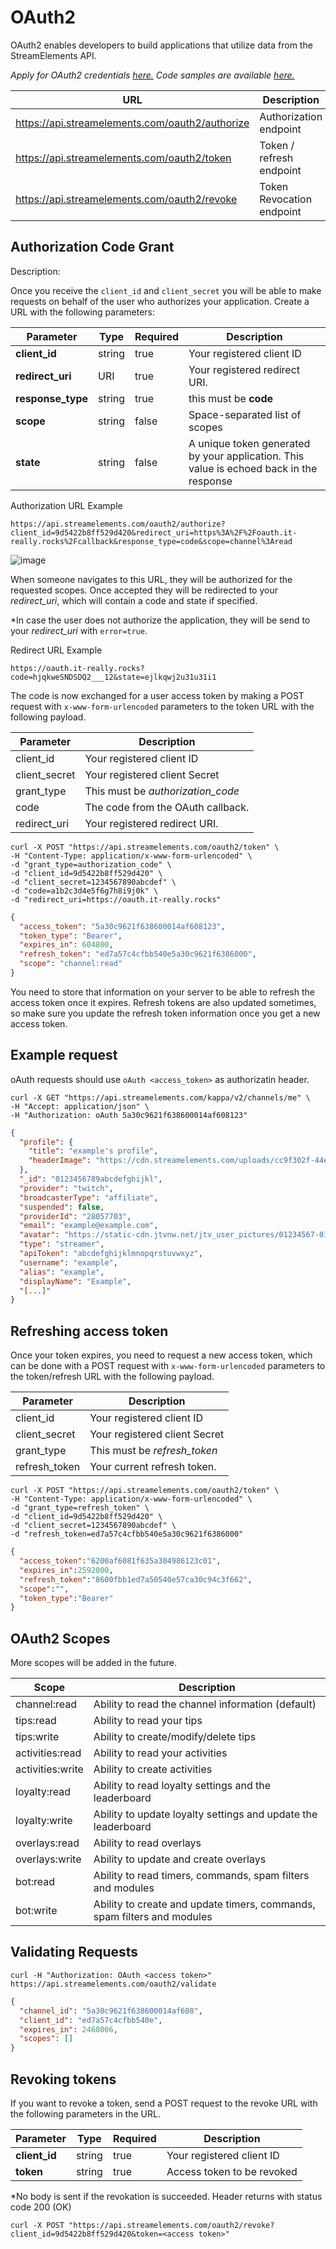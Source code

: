 # OAuth2

OAuth2 enables developers to build applications that utilize data from the StreamElements API.

*Apply for OAuth2 credentials [here.](https://strms.net/oauth2_request)*
*Code samples are available [here.](https://github.com/StreamElements/authentication-samples)*

| URL                                                | Description               |
|----------------------------------------------------|---------------------------|
| https://api.streamelements.com/oauth2/authorize    | Authorization endpoint    |
| https://api.streamelements.com/oauth2/token        | Token / refresh endpoint  |
| https://api.streamelements.com/oauth2/revoke       | Token Revocation endpoint |

## Authorization Code Grant

Description:

Once you receive the ```client_id``` and ```client_secret``` you will be able to make requests on behalf of the user who authorizes your application. Create a URL with the following parameters:

| Parameter         | Type   | Required | Description                                                                             |
|-------------------|--------|----------|-----------------------------------------------------------------------------------------|
| **client_id**     | string | true     | Your registered client ID                                                               |
| **redirect_uri**  | URI    | true     | Your registered redirect URI.                                                           |
| **response_type** | string | true     | this must be **code**                                                                   |
| **scope**         | string | false    | Space-separated list of scopes                                                          |
| **state**         | string | false    | A unique token generated by your application. This value is echoed back in the response |

Authorization URL Example

```text
https://api.streamelements.com/oauth2/authorize?client_id=9d5422b8ff529d420&redirect_uri=https%3A%2F%2Foauth.it-really.rocks%2Fcallback&response_type=code&scope=channel%3Aread
```

![image](https://user-images.githubusercontent.com/75918726/226506102-731911c3-9fdf-4f24-86fe-de22dfc3da38.png)

When someone navigates to this URL, they will be authorized for the requested scopes. Once accepted they will be
redirected to your *redirect_uri*, which will contain a code and state if specified.

*In case the user does not authorize the application, they will be send to your *redirect_uri* with ```error=true```.

Redirect URL Example

```text
https://oauth.it-really.rocks?code=hjqkweSNDSDQ2___12&state=ejlkqwj2u31u31i1
```

The code is now exchanged for a user access token by making a POST request with `x-www-form-urlencoded` parameters to the token URL with the following payload.

| Parameter     | Description                       |
|---------------|-----------------------------------|
| client_id     | Your registered client ID         |
| client_secret | Your registered client Secret     |
| grant_type    | This must be *authorization_code* |
| code          | The code from the OAuth callback. |
| redirect_uri  | Your registered redirect URI.     |

<!--
type: tab
title: Request using curl
-->

```text
curl -X POST "https://api.streamelements.com/oauth2/token" \
-H "Content-Type: application/x-www-form-urlencoded" \
-d "grant_type=authorization_code" \
-d "client_id=9d5422b8ff529d420" \
-d "client_secret=1234567890abcdef" \
-d "code=a1b2c3d4e5f6g7h8i9j0k" \
-d "redirect_uri=https://oauth.it-really.rocks"
```
<!--
type: tab
title: Access token response
-->

```json
{
  "access_token": "5a30c9621f638600014af608123",
  "token_type": "Bearer",
  "expires_in": 604800,
  "refresh_token": "ed7a57c4cfbb540e5a30c9621f6386000",
  "scope": "channel:read"
}
```
<!-- type: tab-end -->

You need to store that information on your server to be able to refresh the access token once it expires. Refresh tokens are also updated sometimes, so make sure you update the refresh token information once you get a new access token.

## Example request

oAuth requests should use `oAuth <access_token>` as authorizatin header.

<!--
type: tab
title: Example request
-->

```text
curl -X GET "https://api.streamelements.com/kappa/v2/channels/me" \
-H "Accept: application/json" \
-H "Authorization: oAuth 5a30c9621f638600014af608123" 
```

<!--
type: tab
title: Example response
-->
```json
{
  "profile": {
    "title": "example's profile",
    "headerImage": "https://cdn.streamelements.com/uploads/cc9f302f-44e6-4527-9db5-f461678ec643.png"
  },
  "_id": "0123456789abcdefghijkl",
  "provider": "twitch",
  "broadcasterType": "affiliate",
  "suspended": false,
  "providerId": "28057703",
  "email": "example@example.com",
  "avatar": "https://static-cdn.jtvnw.net/jtv_user_pictures/01234567-0123-abcd-efgh-9876543210ab-profile_image-300x300.png",
  "type": "streamer",
  "apiToken": "abcdefghijklmnopqrstuvwxyz",
  "username": "example",
  "alias": "example",
  "displayName": "Example",
  "[...]"
}
```
<!-- type: tab-end -->

## Refreshing access token

Once your token expires, you need to request a new access token, which can be done with a POST request with `x-www-form-urlencoded` parameters to the token/refresh URL with the following payload.

| Parameter     | Description                       |
|---------------|-----------------------------------|
| client_id     | Your registered client ID         |
| client_secret | Your registered client Secret     |
| grant_type    | This must be *refresh_token*      |
| refresh_token | Your current refresh token.       |

<!--
type: tab
title: Request using curl
-->

```text
curl -X POST "https://api.streamelements.com/oauth2/token" \
-H "Content-Type: application/x-www-form-urlencoded" \
-d "grant_type=refresh_token" \
-d "client_id=9d5422b8ff529d420" \
-d "client_secret=1234567890abcdef" \
-d "refresh_token=ed7a57c4cfbb540e5a30c9621f6386000"
```

<!--
type: tab
title: Refresh token response
-->

```json
{
  "access_token":"6200af6081f635a304986123c01",
  "expires_in":2592000,
  "refresh_token":"8600fbb1ed7a50540e57ca30c94c3f662",
  "scope":"",
  "token_type":"Bearer"
}
```
<!-- type: tab-end -->

## OAuth2 Scopes

More scopes will be added in the future.

| Scope            | Description                                                             |
|------------------|-------------------------------------------------------------------------|
| channel:read     | Ability to read the channel information (default)                       |
| tips:read        | Ability to read your tips                                               |
| tips:write       | Ability to create/modify/delete tips                                    |
| activities:read  | Ability to read your activities                                         |
| activities:write | Ability to create activities                                            |
| loyalty:read     | Ability to read loyalty settings and the leaderboard                    |
| loyalty:write    | Ability to update loyalty settings and update the leaderboard           |
| overlays:read    | Ability to read overlays                                                |
| overlays:write   | Ability to update and create overlays                                   |
| bot:read         | Ability to read timers, commands, spam filters and modules              |
| bot:write        | Ability to create and update timers, commands, spam filters and modules |

## Validating Requests

<!--
type: tab
title: Sample request
-->

```text
curl -H "Authorization: OAuth <access token>" https://api.streamelements.com/oauth2/validate
```

<!--
type: tab
title: Sample response
-->

```json
{
  "channel_id": "5a30c9621f638600014af608",
  "client_id": "ed7a57c4cfbb540e",
  "expires_in": 2468006,
  "scopes": []
}
```
<!-- type: tab-end -->

## Revoking tokens

If you want to revoke a token, send a POST request to the revoke URL with the following parameters in the URL. 

| Parameter         | Type   | Required | Description                                                                             |
|-------------------|--------|----------|-----------------------------------------------------------------------------------------|
| **client_id**     | string | true     | Your registered client ID                                                               |
| **token**         | string | true     | Access token to be revoked                                                              |

*No body is sent if the revokation is succeeded. Header returns with status code 200 (OK)

```text
curl -X POST "https://api.streamelements.com/oauth2/revoke?client_id=9d5422b8ff529d420&token=<access token>"
```
